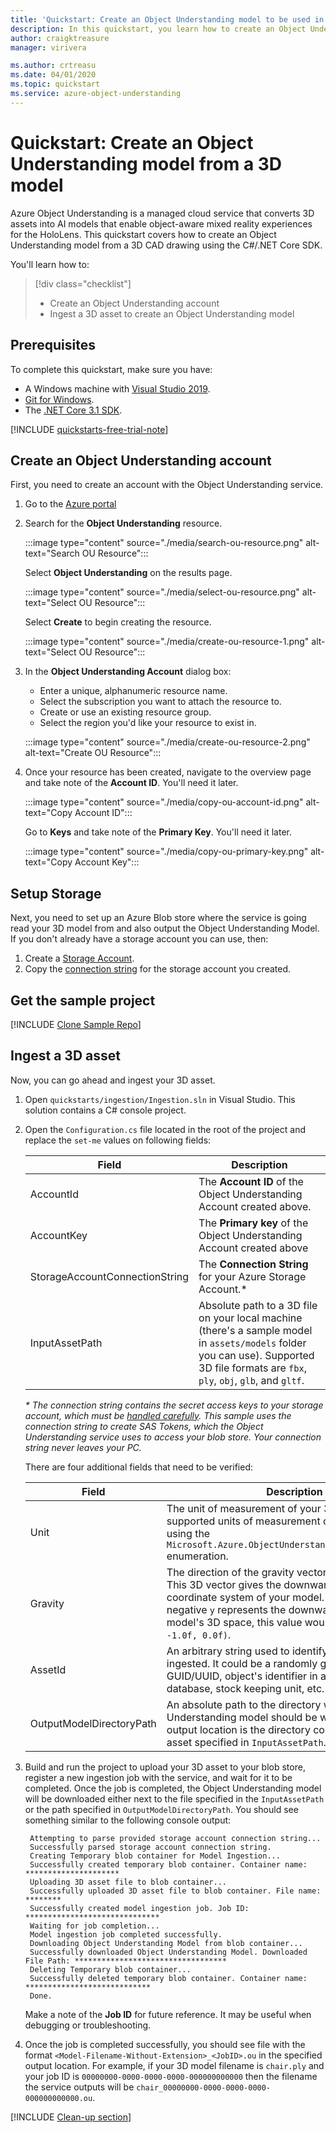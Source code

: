 ```yaml
---
title: 'Quickstart: Create an Object Understanding model to be used in an app'
description: In this quickstart, you learn how to create an Object Understanding model from a 3D model.
author: craigktreasure
manager: virivera

ms.author: crtreasu
ms.date: 04/01/2020
ms.topic: quickstart
ms.service: azure-object-understanding
---
```

# Quickstart: Create an Object Understanding model from a 3D model

Azure Object Understanding is a managed cloud service that converts 3D assets into AI models that enable object-aware
mixed reality experiences for the HoloLens. This quickstart covers how to create an Object Understanding model from a 3D
CAD drawing using the C#/.NET Core SDK.

You'll learn how to:

> [!div class="checklist"]
> * Create an Object Understanding account
> * Ingest a 3D asset to create an Object Understanding model

## Prerequisites

To complete this quickstart, make sure you have:

* A Windows machine with <a href="https://www.visualstudio.com/downloads/" target="_blank">Visual Studio 2019</a>.
* <a href="https://git-scm.com" target="_blank">Git for Windows</a>.
* The <a href="https://dotnet.microsoft.com/download/dotnet-core/3.1">.NET Core 3.1 SDK</a>.

[!INCLUDE [quickstarts-free-trial-note](../../../includes/quickstarts-free-trial-note.md)]

## Create an Object Understanding account

First, you need to create an account with the Object Understanding service.

1. Go to the [Azure portal](https://portal.azure.com/)

2. Search for the **Object Understanding** resource.

   :::image type="content" source="./media/search-ou-resource.png" alt-text="Search OU Resource":::

   Select **Object Understanding** on the results page.

   :::image type="content" source="./media/select-ou-resource.png" alt-text="Select OU Resource":::

   Select **Create** to begin creating the resource.

   :::image type="content" source="./media/create-ou-resource-1.png" alt-text="Select OU Resource":::

3. In the **Object Understanding Account** dialog box:
    * Enter a unique, alphanumeric resource name.
    * Select the subscription you want to attach the resource to.
    * Create or use an existing resource group.
    * Select the region you'd like your resource to exist in.

    :::image type="content" source="./media/create-ou-resource-2.png" alt-text="Create OU Resource":::

4. Once your resource has been created, navigate to the overview page and take note of the **Account ID**. You'll need it later.

   :::image type="content" source="./media/copy-ou-account-id.png" alt-text="Copy Account ID":::

   Go to **Keys** and take note of the **Primary Key**. You'll need it later.

   :::image type="content" source="./media/copy-ou-primary-key.png" alt-text="Copy Account Key":::

## Setup Storage

Next, you need to set up an Azure Blob store where the service is going read your 3D model from and also output the Object Understanding Model. If you don't already have a storage account you can use, then:

1. Create a [Storage Account](https://docs.microsoft.com/azure/storage/common/storage-quickstart-create-account?tabs=azure-portal).
2. Copy the [connection string](https://docs.microsoft.com/azure/storage/common/storage-account-keys-manage?toc=%2fazure%2fstorage%2fblobs%2ftoc.json#view-access-keys-and-connection-string) for the storage account you created.

## Get the sample project

[!INCLUDE [Clone Sample Repo](../../../includes/object-understanding-clone-sample-repository.md)]

## Ingest a 3D asset

Now, you can go ahead and ingest your 3D asset.

1. Open `quickstarts/ingestion/Ingestion.sln` in Visual Studio. This solution contains a C# console project.

2. Open the `Configuration.cs` file located in the root of the project and replace the `set-me` values on following fields:

    | Field                          | Description                                                           |
    | ---                            | ---                                                                   |
    | AccountId                      | The **Account ID** of the Object Understanding Account created above. |
    | AccountKey                     | The **Primary key** of the Object Understanding Account created above |
    | StorageAccountConnectionString | The **Connection String** for your Azure Storage Account.*            |
    | InputAssetPath                 | Absolute path to a 3D file on your local machine (there's a sample model in `assets/models` folder you can use). Supported 3D file formats are `fbx`, `ply`, `obj`, `glb`, and `gltf`. |

    *\* The connection string contains the secret access keys to your storage account, which must be [handled carefully](https://docs.microsoft.com/azure/storage/common/storage-configure-connection-string?toc=%2fazure%2fstorage%2fblobs%2ftoc.json#protect-your-access-keys). This sample uses the connection string to create SAS Tokens, which the Object Understanding service uses to access your blob store. Your connection string never leaves your PC.*

   There are four additional fields that need to be verified:

    | Field                    | Description                       |
    | ---                      | ---                               |
    | Unit                     | The unit of measurement of your 3D model. All the supported units of measurement can be accessed using the `Microsoft.Azure.ObjectUnderstanding.Ingestion.Unit` enumeration. |
    | Gravity                  | The direction of the gravity vector of the 3D model. This 3D vector gives the downward direction in the coordinate system of your model. For example if negative `y` represents the downward direction in the model's 3D space, this value would be `Vector3(0.0f, -1.0f, 0.0f)`. |
    | AssetId                  | An arbitrary string used to identify the object being ingested. It could be a randomly generated GUID/UUID, object's identifier in an inventory database, stock keeping unit, etc. |
    | OutputModelDirectoryPath | An absolute path to the directory where the Object Understanding model should be written. The default output location is the directory containing the input asset specified in `InputAssetPath`. |

3. Build and run the project to upload your 3D asset to your blob store, register a new ingestion job with the service, and wait for it to be completed. Once the job is completed, the Object Understanding model will be downloaded either next to the file specified in the `InputAssetPath` or the path specified in `OutputModelDirectoryPath`. You should see something similar to the following console output:

   ```shell
    Attempting to parse provided storage account connection string...
    Successfully parsed storage account connection string.
    Creating Temporary blob container for Model Ingestion...
    Successfully created temporary blob container. Container name: *********************
    Uploading 3D asset file to blob container...
    Successfully uploaded 3D asset file to blob container. File name: ********
    Successfully created model ingestion job. Job ID: ******************************
    Waiting for job completion...
    Model ingestion job completed successfully.
    Downloading Object Understanding Model from blob container...
    Successfully downloaded Object Understanding Model. Downloaded File Path: **********************************
    Deleting Temporary blob container...
    Successfully deleted temporary blob container. Container name: ****************************
    Done.
   ```

   Make a note of the **Job ID** for future reference. It may be useful when debugging or troubleshooting.

4. Once the job is completed successfully, you should see file with the format `<Model-Filename-Without-Extension>_<JobID>.ou` in the specified output location. For example, if your 3D model filename is `chair.ply` and your job ID is `00000000-0000-0000-0000-000000000000` then the filename the service outputs will be `chair_00000000-0000-0000-0000-000000000000.ou`.

[!INCLUDE [Clean-up section](../../../includes/clean-up-section-portal.md)]
